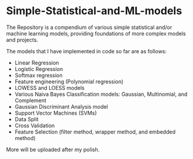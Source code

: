 # Simple-Statistical-and-ML-models
The Repository is a compendium of various simple statistical and/or machine learning models, providing foundations of more complex models and projects.

The models that I have implemented in code so far are as follows:

- Linear Regression
- Logistic Regression
- Softmax regression
- Feature engineering (Polynomial regression)
- LOWESS and LOESS models
- Various Naiva Bayes Classification models: Gaussian, Multinomial, and Complement
- Gaussian Discriminant Analysis model
- Support Vector Machines (SVMs)
- Data Split
- Cross Validation
- Feature Selection (filter method, wrapper method, and embedded method)

More will be uploaded after my polish.
